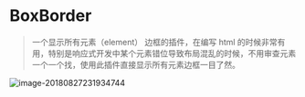 # BoxBorder
> 一个显示所有元素（element） 边框的插件，在编写 html 的时候非常有用，特别是响应式开发中某个元素错位导致布局混乱的时候，不用审查元素一个一个找，使用此插件直接显示所有元素边框一目了然。

![image-20180827231934744](/Users/molvqingtai/Desktop/project/extensions/BoxBorder/image-20180827231934744.png)
